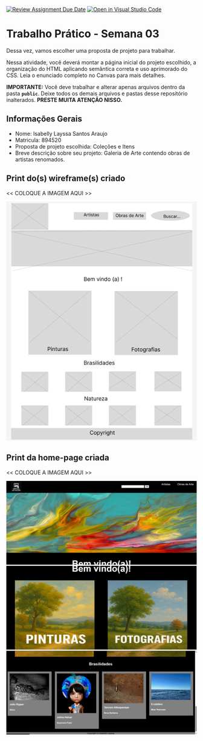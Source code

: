 [![Review Assignment Due Date](https://classroom.github.com/assets/deadline-readme-button-22041afd0340ce965d47ae6ef1cefeee28c7c493a6346c4f15d667ab976d596c.svg)](https://classroom.github.com/a/lzSD2mJw)
[![Open in Visual Studio Code](https://classroom.github.com/assets/open-in-vscode-2e0aaae1b6195c2367325f4f02e2d04e9abb55f0b24a779b69b11b9e10269abc.svg)](https://classroom.github.com/online_ide?assignment_repo_id=20186889&assignment_repo_type=AssignmentRepo)
# Trabalho Prático - Semana 03

Dessa vez, vamos escolher uma proposta de projeto para trabalhar.

Nessa atividade, você deverá montar a página inicial do projeto escolhido, a organização do HTML aplicando semântica correta e uso aprimorado do CSS. Leia o enunciado completo no Canvas para mais detalhes.

**IMPORTANTE:** Você deve trabalhar e alterar apenas arquivos dentro da pasta **`public`**. Deixe todos os demais arquivos e pastas desse repositório inalterados. **PRESTE MUITA ATENÇÃO NISSO.**

## Informações Gerais

- Nome: Isabelly Layssa Santos Araujo
- Matricula: 894520
- Proposta de projeto escolhida: Coleções e Itens
- Breve descrição sobre seu projeto: Galeria de Arte contendo obras de artistas renomados.


## Print do(s) wireframe(s) criado

<<  COLOQUE A IMAGEM AQUI >>

![alt text](public/img/Wireframe.png)

## Print da home-page criada

<<  COLOQUE A IMAGEM AQUI >>

![alt text](public/img/img1.png)
![alt text](public/img/img2.png)
![alt text](public/img/img3.png)
